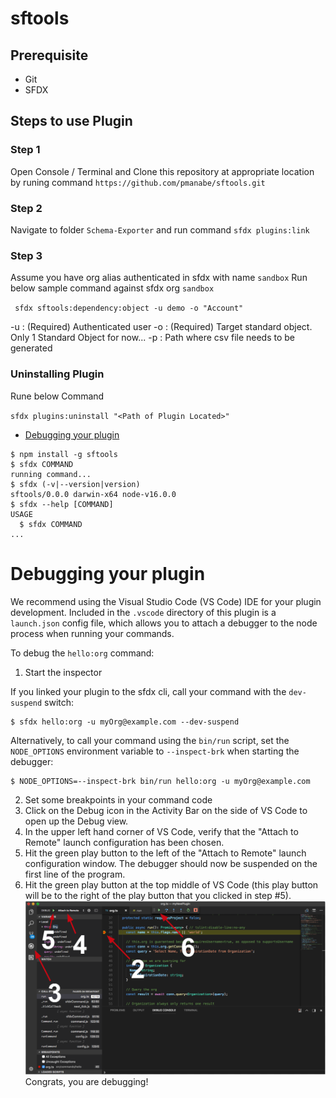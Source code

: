 sftools
=======

## Prerequisite 
* Git
* SFDX

## Steps to use Plugin

### Step 1 
Open Console / Terminal and Clone this repository at appropriate location by runing command 
`https://github.com/pmanabe/sftools.git`

### Step 2
Navigate to folder `Schema-Exporter` and run command `sfdx plugins:link`

### Step 3
Assume you have org alias authenticated in sfdx with name `sandbox`
Run below sample command against sfdx org `sandbox`

` sfdx sftools:dependency:object -u demo -o "Account"`

-u : (Required) Authenticated user
-o : (Required) Target standard object. Only 1 Standard Object for now...
-p : Path where csv file needs to be generated

### Uninstalling Plugin
Rune below Command

`sfdx plugins:uninstall "<Path of Plugin Located>"`

<!-- toc -->
* [Debugging your plugin](#debugging-your-plugin)
<!-- tocstop -->
<!-- install -->
<!-- usage -->
```sh-session
$ npm install -g sftools
$ sfdx COMMAND
running command...
$ sfdx (-v|--version|version)
sftools/0.0.0 darwin-x64 node-v16.0.0
$ sfdx --help [COMMAND]
USAGE
  $ sfdx COMMAND
...
```
<!-- usagestop -->
<!-- commands -->

<!-- commandsstop -->
<!-- debugging-your-plugin -->
# Debugging your plugin
We recommend using the Visual Studio Code (VS Code) IDE for your plugin development. Included in the `.vscode` directory of this plugin is a `launch.json` config file, which allows you to attach a debugger to the node process when running your commands.

To debug the `hello:org` command: 
1. Start the inspector
  
If you linked your plugin to the sfdx cli, call your command with the `dev-suspend` switch: 
```sh-session
$ sfdx hello:org -u myOrg@example.com --dev-suspend
```
  
Alternatively, to call your command using the `bin/run` script, set the `NODE_OPTIONS` environment variable to `--inspect-brk` when starting the debugger:
```sh-session
$ NODE_OPTIONS=--inspect-brk bin/run hello:org -u myOrg@example.com
```

2. Set some breakpoints in your command code
3. Click on the Debug icon in the Activity Bar on the side of VS Code to open up the Debug view.
4. In the upper left hand corner of VS Code, verify that the "Attach to Remote" launch configuration has been chosen.
5. Hit the green play button to the left of the "Attach to Remote" launch configuration window. The debugger should now be suspended on the first line of the program. 
6. Hit the green play button at the top middle of VS Code (this play button will be to the right of the play button that you clicked in step #5).
<br><img src=".images/vscodeScreenshot.png" width="480" height="278"><br>
Congrats, you are debugging!
